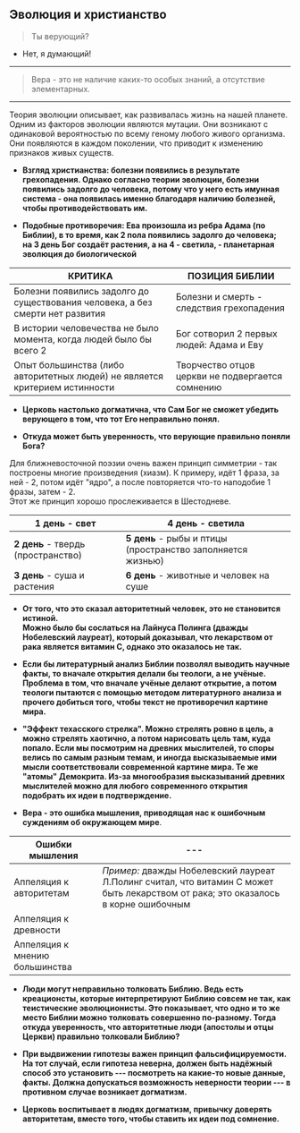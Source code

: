 ## Эволюция и христианство

> Ты верующий?  
- Нет, я думающий!

***

> Вера - это не наличие каких-то особых знаний, а отсутствие элементарных.

***


Теория эволюции описывает, как развивалась жизнь на нашей планете. Одним из факторов эволюции являются мутации. Они возникают с одинаковой вероятностью по всему геному любого живого организма. Они появляются в каждом поколении, что приводит к изменению признаков живых существ.



- **Взгляд христианства: болезни появились в результате грехопадения. Однако согласно теории эволюции, болезни появились задолго до человека, потому что у него есть имунная система - она появилась именно благодаря наличию болезней, чтобы противодействовать им.**

- **Подобные противоречия: Ева произошла из ребра Адама (по Библии), в то время, как 2 пола появились задолго до человека;  
на 3 день Бог создаёт растения, а на 4 - светила, - планетарная эволюция до биологической**

КРИТИКА  | ПОЗИЦИЯ БИБЛИИ
------------- | -------------
Болезни появились задолго до существования человека, а без смерти нет развития | Болезни и смерть - следствия грехопадения
В истории человечества не было момента, когда людей было бы всего 2  | Бог сотворил 2 первых людей: Адама и Еву
Опыт большинства (либо авторитетных людей) не является критерием истинности | Творчество отцов церкви не подвергается сомнению

- **Церковь настолько догматична, что Сам Бог не сможет убедить верующего в том, что тот Его неправильно понял.**

- **Откуда может быть уверенность, что верующие правильно поняли Бога?**


Для ближневосточной поэзии очень важен принцип симметрии - так построены многие произведения (хиазм). К примеру, идёт 1 фраза, за ней - 2, потом идёт "ядро", а после повторяется что-то наподобие 1 фразы, затем - 2.  
Этот же принцип хорошо прослеживается в Шестодневе.

**1 день** - свет | 4 день - светила
-|-
**2 день** - твердь (пространство) | **5 день** - рыбы и птицы (пространство заполняется жизнью)
**3 день** - суша и растения | **6 день** - животные и человек на суше

- **От того, что это сказал авторитетный человек, это не становится истиной.  
Можно было бы сослаться на Лайнуса Полинга (дважды Нобелевский лауреат), который доказывал, что лекарством от рака является витамин C, однако это оказалось не так.**

- **Если бы литературный анализ Библии позволял выводить научные факты, то вначале открытия делали бы теологи, а не учёные. Проблема в том, что вначале учёные делают открытие, а потом теологи пытаются с помощью методом литературного анализа и прочего добиться того, чтобы текст не противоречил картине мира.**

- **"Эффект техасского стрелка". Можно стрелять ровно в цель, а можно стрелять хаотично, а потом нарисовать цель там, куда попало. Если мы посмотрим на древних мыслителей, то споры велись по самым разным темам, и иногда высказываемые ими мысли соответствовали современной картине мира. Те же "атомы" Демокрита. Из-за многообразия высказываний древних мыслителей можно для любого современного открытия подобрать их идеи в подтверждение.**

- **Вера - это ошибка мышления, приводящая нас к ошибочным суждениям об окружающем мире**.

Ошибки мышления | ---
--- | ---
Аппеляция к авторитетам | *Пример:* дважды Нобелевский лауреат Л.Полинг считал, что витамин С может быть лекарством от рака; это оказалось в корне ошибочным
Аппеляция к древности |
Аппеляция к мнению большинства|

- **Люди могут неправильно толковать Библию. Ведь есть креационсты, которые интерпретируют Библию совсем не так, как теистические эволюционисты. Это показывает, что одно и то же место Библии можно толковать совершенно по-разному. Тогда откуда уверенность, что авторитетные люди (апостолы и отцы Церкви) правильно толковали Библию?**

- **При выдвижении гипотезы важен принцип фальсифицируемости. На тот случай, если гипотеза неверна, должен быть надёжный способ это установить --- посмотреть на какие-то новые данные, факты. Должна допускаться возможность неверности теории --- в противном случае возникает догматизм.**

- **Церковь воспитывает в людях догматизм, привычку доверять авторитетам, вместо того, чтобы ставить их идеи под сомнение.**






